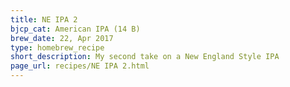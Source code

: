 ```yaml
---
title: NE IPA 2
bjcp_cat: American IPA (14 B)
brew_date: 22, Apr 2017
type: homebrew_recipe
short_description: My second take on a New England Style IPA
page_url: recipes/NE IPA 2.html
---
```

